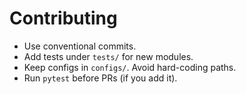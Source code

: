 
# Contributing
- Use conventional commits.
- Add tests under `tests/` for new modules.
- Keep configs in `configs/`. Avoid hard-coding paths.
- Run `pytest` before PRs (if you add it).
